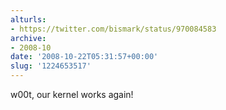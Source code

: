```yaml
---
alturls:
- https://twitter.com/bismark/status/970084583
archive:
- 2008-10
date: '2008-10-22T05:31:57+00:00'
slug: '1224653517'
---
```


w00t, our kernel works again!

